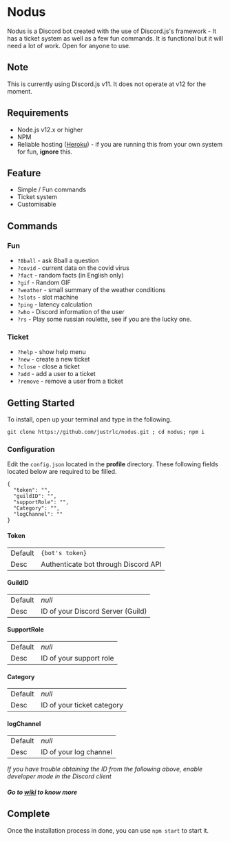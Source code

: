 # Nodus
Nodus is a Discord bot created with the use of Discord.js's framework - It has a ticket system as well as a few fun commands. It is functional but it will need a lot of work. Open for anyone to use.

## Note
This is currently using Discord.js v11. It does not operate at v12 for the moment.

## Requirements

- Node.js v12.x or higher
- NPM
- Reliable hosting ([Heroku](https://heroku.com)) - if you are running this from your own system for fun, **ignore** this.

## Feature

- Simple / Fun commands
- Ticket system
- Customisable

## Commands

### Fun
- `?8ball` - ask 8ball a question
- `?covid` - current data on the covid virus
- `?fact` - random facts (in English only)
- `?gif` - Random GIF
- `?weather` - small summary of the weather conditions
- `?slots` - slot machine
- `?ping` - latency calculation
- `?who` - Discord information of the user
- `?rs` - Play some russian roulette, see if you are the lucky one.


### Ticket
- `?help` - show help menu
- `?new` -  create a new ticket
- `?close` - close a ticket
- `?add` - add a user to a ticket
- `?remove` - remove a user from a ticket

## Getting Started

To install, open up your terminal and type in the following.
```
git clone https://github.com/justrlc/nodus.git ; cd nodus; npm i
```

### Configuration
Edit the `config.json` located in the **profile** directory. These following fields located below are required to be filled.

```
{
  "token": "",
  "guildID": "",
  "supportRole": "",
  "Category": "",
  "logChannel": ""
}
```

#### Token

|   | |
| ------------- | ------------- |
| Default  | ``{bot's token}``  |
| Desc  | Authenticate bot through Discord API  |

#### GuildID

|   | |
| ------------- | ------------- |
| Default  | *null* |
| Desc  | ID of your Discord Server (Guild)  |

#### SupportRole

|   | |
| ------------- | ------------- |
| Default  | *null* |
| Desc  | ID of your support role  |

#### Category

|   | |
| ------------- | ------------- |
| Default  | *null* |
| Desc  | ID of your ticket category  |

#### logChannel

|   | |
| ------------- | ------------- |
| Default  | *null* |
| Desc  | ID of your log channel  |

*If you have trouble obtaining the ID from the following above, enable developer mode in the Discord client*

##### Go to [wiki](https://github.com/justrlc/nodus/wiki) to know more

## Complete
Once the installation process in done, you can use `npm start` to start it.
